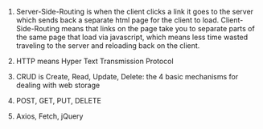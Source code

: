 1. Server-Side-Routing is when the client clicks a link it goes to the server which sends back a separate html page for the client to load. Client-Side-Routing means that links on the page take you to separate parts of the same page that load via javascript, which means less time wasted traveling to the server and reloading back on the client.



2. HTTP means Hyper Text Transmission Protocol



3. CRUD is Create, Read, Update, Delete: the 4 basic mechanisms for dealing with web storage



4. POST, GET, PUT, DELETE



5. Axios, Fetch, jQuery